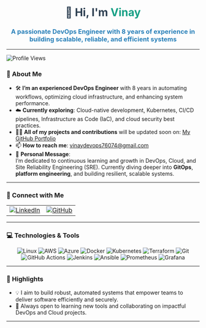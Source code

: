 <h1 align="center" style="color: #2c3e50;">👋 Hi, I'm <span style="color: #16a085;">Vinay</span></h1>
<h3 align="center" style="color: #2980b9;">A passionate DevOps Engineer with 8 years of experience in building scalable, reliable, and efficient systems</h3>

---

<p align="left">
  <img src="https://komarev.com/ghpvc/?username=devopswithvinay&label=Profile%20Views&color=0e75b6&style=flat" alt="Profile Views" />
</p>

### 🌟 About Me  
- 🛠️ **I’m an experienced DevOps Engineer** with 8 years in automating workflows, optimizing cloud infrastructure, and enhancing system performance.  
- ☁️ **Currently exploring**: Cloud-native development, Kubernetes, CI/CD pipelines, Infrastructure as Code (IaC), and cloud security best practices.  
- 👨‍💻 **All of my projects and contributions** will be updated soon on: [My GitHub Portfolio](https://github.com/devopswithvinay)  
- 📫 **How to reach me**: vinaydevops76074@gmail.com  
- 💬 **Personal Message**:  
  I’m dedicated to continuous learning and growth in DevOps, Cloud, and Site Reliability Engineering (SRE). Currently diving deeper into **GitOps**, **platform engineering**, and building resilient, scalable systems.

---

### 🤝 Connect with Me  
<p align="center">
<div>
  <table>
    <tr>
      <td>
        <a href="https://www.linkedin.com/in/vinay-kumar-93647a286/" target="_blank">
          <img src="https://img.shields.io/badge/LinkedIn-Profile-blue?style=for-the-badge&logo=linkedin" alt="LinkedIn" />
        </a>
      </td>
      <td>
        <a href="https://github.com/devopswithvinay" target="_blank">
          <img src="https://img.shields.io/badge/GitHub-Profile-green?style=for-the-badge&logo=github" alt="GitHub" />
        </a>
      </td>
    </tr>
  </table>
</div>
</p>

---

### 💻 Technologies & Tools  
<p align="center">
  <img src="https://img.shields.io/badge/-Linux-FCC624?style=for-the-badge&logo=linux&logoColor=black" alt="Linux" />
  <img src="https://img.shields.io/badge/-AWS-232F3E?style=for-the-badge&logo=amazon-aws&logoColor=white" alt="AWS" />
  <img src="https://img.shields.io/badge/-Azure-0078D4?style=for-the-badge&logo=azure-devops&logoColor=white" alt="Azure" />
  <img src="https://img.shields.io/badge/-Docker-2496ED?style=for-the-badge&logo=docker&logoColor=white" alt="Docker" />
  <img src="https://img.shields.io/badge/-Kubernetes-326CE5?style=for-the-badge&logo=kubernetes&logoColor=white" alt="Kubernetes" />
  <img src="https://img.shields.io/badge/-Terraform-623CE4?style=for-the-badge&logo=terraform&logoColor=white" alt="Terraform" />
  <img src="https://img.shields.io/badge/-Git-F05032?style=for-the-badge&logo=git&logoColor=white" alt="Git" />
  <img src="https://img.shields.io/badge/-GitHub%20Actions-2088FF?style=for-the-badge&logo=github-actions&logoColor=white" alt="GitHub Actions" />
  <img src="https://img.shields.io/badge/-Jenkins-D24939?style=for-the-badge&logo=jenkins&logoColor=white" alt="Jenkins" />
  <img src="https://img.shields.io/badge/-Ansible-EE0000?style=for-the-badge&logo=ansible&logoColor=white" alt="Ansible" />
  <img src="https://img.shields.io/badge/-Prometheus-E6522C?style=for-the-badge&logo=prometheus&logoColor=white" alt="Prometheus" />
  <img src="https://img.shields.io/badge/-Grafana-F46800?style=for-the-badge&logo=grafana&logoColor=white" alt="Grafana" />
</p>

---

### 🚀 Highlights  
- 💡 I aim to build robust, automated systems that empower teams to deliver software efficiently and securely.  
- 🎯 Always open to learning new tools and collaborating on impactful DevOps and Cloud projects.

---
